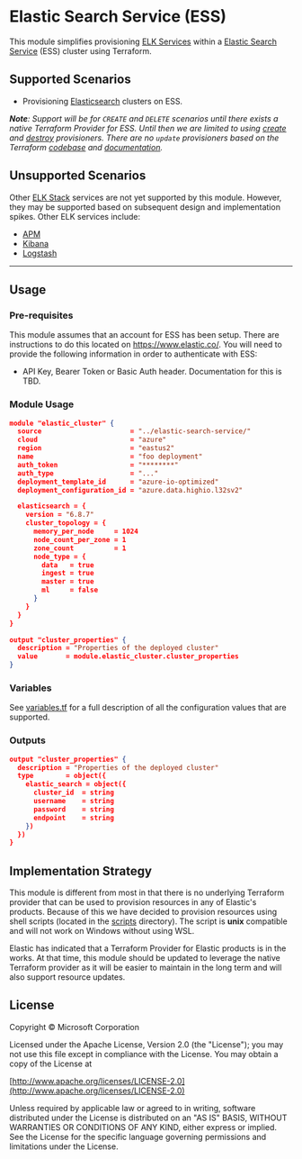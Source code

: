 # Elastic Search Service (ESS)

This module simplifies provisioning [ELK Services](https://www.elastic.co/what-is/elk-stack) within a [Elastic Search Service](https://www.elastic.co/elasticsearch/service) (ESS) cluster using Terraform.


## Supported Scenarios

- Provisioning [Elasticsearch](https://www.elastic.co/products/elastic-stack) clusters on ESS.

***Note**: Support will be for `CREATE` and `DELETE` scenarios until there exists a native Terraform Provider for ESS. Until then we are limited to using [create](https://www.terraform.io/docs/provisioners/index.html#creation-time-provisioners) and [destroy](https://www.terraform.io/docs/provisioners/index.html#destroy-time-provisioners) provisioners. There are no `update` provisioners based on the Terraform [codebase](https://github.com/hashicorp/terraform/blob/f281eb2b447dc3e3f7847295ccede2ce2c54297c/configs/provisioner.go#L177-L181) and [documentation](https://www.terraform.io/docs/provisioners/index.html).*

## Unsupported Scenarios

Other [ELK Stack](https://www.elastic.co/what-is/elk-stack) services are not yet supported by this module. However, they may be supported based on subsequent design and implementation spikes. Other ELK services include:

- [APM](https://www.elastic.co/guide/en/apm/get-started/2.4/overview.html)
- [Kibana](https://www.elastic.co/guide/en/apm/get-started/2.4/overview.html)
- [Logstash](https://www.elastic.co/guide/en/logstash/2.4/index.html)

---

## Usage

### Pre-requisites

This module assumes that an account for ESS has been setup. There are instructions to do this located on https://www.elastic.co/.
You will need to provide the following information in order to authenticate with ESS:

- API Key, Bearer Token or Basic Auth header. Documentation for this is TBD.

### Module Usage

``` json
module "elastic_cluster" {
  source                      = "../elastic-search-service/"
  cloud                       = "azure"
  region                      = "eastus2"
  name                        = "foo deployment"
  auth_token                  = "********"
  auth_type                   = "..."
  deployment_template_id      = "azure-io-optimized"
  deployment_configuration_id = "azure.data.highio.l32sv2"

  elasticsearch = {
    version = "6.8.7"
    cluster_topology = {
      memory_per_node     = 1024
      node_count_per_zone = 1
      zone_count          = 1
      node_type = {
        data   = true
        ingest = true
        master = true
        ml     = false
      }
    }
  }
}

output "cluster_properties" {
  description = "Properties of the deployed cluster"
  value       = module.elastic_cluster.cluster_properties
}

```

### Variables

See [variables.tf](./variables.tf) for a full description of all the configuration values that are supported.

### Outputs

``` json
output "cluster_properties" {
  description = "Properties of the deployed cluster"
  type        = object({
    elastic_search = object({
      cluster_id  = string
      username    = string
      password    = string
      endpoint    = string
    })
  })
}
```

## Implementation Strategy

This module is different from most in that there is no underlying Terraform provider that can be used to provision resources in any of Elastic's products. Because of this we have decided to provision resources using shell scripts (located in the [scripts](./scripts) directory). The script is **unix** compatible and will not work on Windows without using WSL.

Elastic has indicated that a Terraform Provider for Elastic products is in the works. At that time, this module should be updated to leverage the native Terraform provider as it will be easier to maintain in the long term and will also support resource updates.


## License
Copyright © Microsoft Corporation

Licensed under the Apache License, Version 2.0 (the "License");
you may not use this file except in compliance with the License.
You may obtain a copy of the License at 

[http://www.apache.org/licenses/LICENSE-2.0](http://www.apache.org/licenses/LICENSE-2.0)

Unless required by applicable law or agreed to in writing, software
distributed under the License is distributed on an "AS IS" BASIS,
WITHOUT WARRANTIES OR CONDITIONS OF ANY KIND, either express or implied.
See the License for the specific language governing permissions and
limitations under the License.